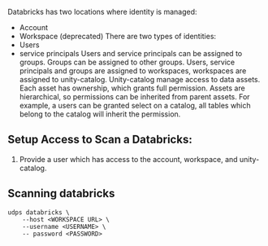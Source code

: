 Databricks has two locations where identity is managed:
* Account
* Workspace (deprecated)
There are two types of identities:
* Users
* service principals
Users and service principals can be assigned to groups. Groups can be assigned to other groups.
Users, service principals and groups are assigned to workspaces, workspaces are assigned to unity-catalog.
Unity-catalog manage access to data assets.
Each asset has ownership, which grants full permission.
Assets are hierarchical, so permissions can be inherited from parent assets.
For example, a users can be granted select on a catalog, all tables which belong to the catalog will inherit the permission.

## Setup Access to Scan a Databricks:
1. Provide a user which has access to the account, workspace, and unity-catalog.

## Scanning databricks
```
udps databricks \
    --host <WORKSPACE URL> \
    --username <USERNAME> \
    -- password <PASSWORD>
```
